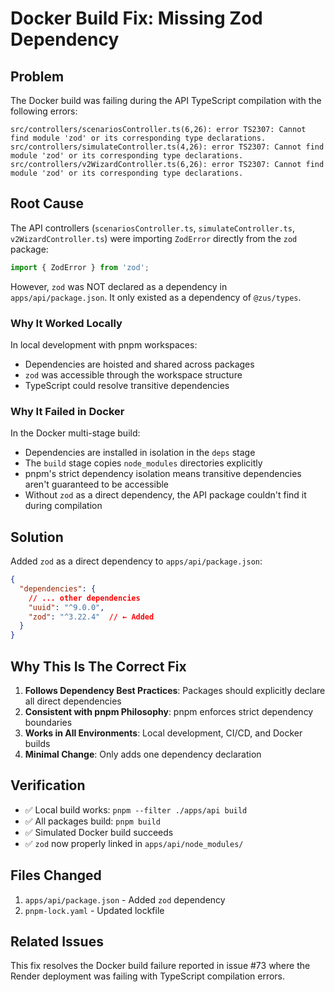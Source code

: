 # Docker Build Fix: Missing Zod Dependency

## Problem

The Docker build was failing during the API TypeScript compilation with the following errors:

```
src/controllers/scenariosController.ts(6,26): error TS2307: Cannot find module 'zod' or its corresponding type declarations.
src/controllers/simulateController.ts(4,26): error TS2307: Cannot find module 'zod' or its corresponding type declarations.
src/controllers/v2WizardController.ts(6,26): error TS2307: Cannot find module 'zod' or its corresponding type declarations.
```

## Root Cause

The API controllers (`scenariosController.ts`, `simulateController.ts`, `v2WizardController.ts`) were importing `ZodError` directly from the `zod` package:

```typescript
import { ZodError } from 'zod';
```

However, `zod` was NOT declared as a dependency in `apps/api/package.json`. It only existed as a dependency of `@zus/types`.

### Why It Worked Locally

In local development with pnpm workspaces:
- Dependencies are hoisted and shared across packages
- `zod` was accessible through the workspace structure
- TypeScript could resolve transitive dependencies

### Why It Failed in Docker

In the Docker multi-stage build:
- Dependencies are installed in isolation in the `deps` stage
- The `build` stage copies `node_modules` directories explicitly
- pnpm's strict dependency isolation means transitive dependencies aren't guaranteed to be accessible
- Without `zod` as a direct dependency, the API package couldn't find it during compilation

## Solution

Added `zod` as a direct dependency to `apps/api/package.json`:

```json
{
  "dependencies": {
    // ... other dependencies
    "uuid": "^9.0.0",
    "zod": "^3.22.4"  // ← Added
  }
}
```

## Why This Is The Correct Fix

1. **Follows Dependency Best Practices**: Packages should explicitly declare all direct dependencies
2. **Consistent with pnpm Philosophy**: pnpm enforces strict dependency boundaries
3. **Works in All Environments**: Local development, CI/CD, and Docker builds
4. **Minimal Change**: Only adds one dependency declaration

## Verification

- ✅ Local build works: `pnpm --filter ./apps/api build`
- ✅ All packages build: `pnpm build`
- ✅ Simulated Docker build succeeds
- ✅ `zod` now properly linked in `apps/api/node_modules/`

## Files Changed

1. `apps/api/package.json` - Added `zod` dependency
2. `pnpm-lock.yaml` - Updated lockfile

## Related Issues

This fix resolves the Docker build failure reported in issue #73 where the Render deployment was failing with TypeScript compilation errors.
